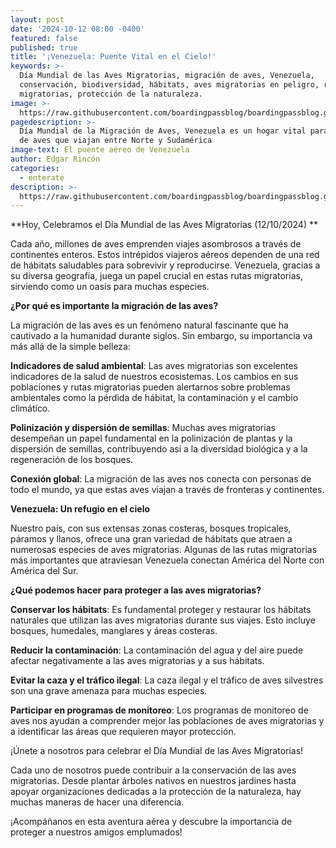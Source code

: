 ```yaml
---
layout: post
date: '2024-10-12 08:00 -0400'
featured: false
published: true
title: '¡Venezuela: Puente Vital en el Cielo!'
keywords: >-
  Día Mundial de las Aves Migratorias, migración de aves, Venezuela,
  conservación, biodiversidad, hábitats, aves migratorias en peligro, rutas
  migratorias, protección de la naturaleza.
image: >-
  https://raw.githubusercontent.com/boardingpassblog/boardingpassblog.github.io/refs/heads/main/assets/images/Migracion.jpg
pagedescription: >-
  Día Mundial de la Migración de Aves, Venezuela es un hogar vital para millones
  de aves que viajan entre Norte y Sudamérica
image-text: El puente aéreo de Venezuela
author: Edgar Rincón
categories:
  - enterate
description: >-
  https://raw.githubusercontent.com/boardingpassblog/boardingpassblog.github.io/refs/heads/main/assets/images/Migracion.jpg
---
```

**Hoy, Celebramos el Día Mundial de las Aves Migratorias (12/10/2024) **

Cada año, millones de aves emprenden viajes asombrosos a través de continentes enteros. Estos intrépidos viajeros aéreos dependen de una red de hábitats saludables para sobrevivir y reproducirse. Venezuela, gracias a su diversa geografía, juega un papel crucial en estas rutas migratorias, sirviendo como un oasis para muchas especies.

**¿Por qué es importante la migración de las aves?**

La migración de las aves es un fenómeno natural fascinante que ha cautivado a la humanidad durante siglos. Sin embargo, su importancia va más allá de la simple belleza:

**Indicadores de salud ambiental**: Las aves migratorias son excelentes indicadores de la salud de nuestros ecosistemas. Los cambios en sus poblaciones y rutas migratorias pueden alertarnos sobre problemas ambientales como la pérdida de hábitat, la contaminación y el cambio climático.

**Polinización y dispersión de semillas**: Muchas aves migratorias desempeñan un papel fundamental en la polinización de plantas y la dispersión de semillas, contribuyendo así a la diversidad biológica y a la regeneración de los bosques.

**Conexión global**: La migración de las aves nos conecta con personas de todo el mundo, ya que estas aves viajan a través de fronteras y continentes.

**Venezuela: Un refugio en el cielo**

Nuestro país, con sus extensas zonas costeras, bosques tropicales, páramos y llanos, ofrece una gran variedad de hábitats que atraen a numerosas especies de aves migratorias. Algunas de las rutas migratorias más importantes que atraviesan Venezuela conectan América del Norte con América del Sur.

**¿Qué podemos hacer para proteger a las aves migratorias?**

**Conservar los hábitats**: Es fundamental proteger y restaurar los hábitats naturales que utilizan las aves migratorias durante sus viajes. Esto incluye bosques, humedales, manglares y áreas costeras.

**Reducir la contaminación**: La contaminación del agua y del aire puede afectar negativamente a las aves migratorias y a sus hábitats.

**Evitar la caza y el tráfico ilegal**: La caza ilegal y el tráfico de aves silvestres son una grave amenaza para muchas especies.

**Participar en programas de monitoreo**: Los programas de monitoreo de aves nos ayudan a comprender mejor las poblaciones de aves migratorias y a identificar las áreas que requieren mayor protección.

¡Únete a nosotros para celebrar el Día Mundial de las Aves Migratorias!

Cada uno de nosotros puede contribuir a la conservación de las aves migratorias. Desde plantar árboles nativos en nuestros jardines hasta apoyar organizaciones dedicadas a la protección de la naturaleza, hay muchas maneras de hacer una diferencia.

¡Acompáñanos en esta aventura aérea y descubre la importancia de proteger a nuestros amigos emplumados!
